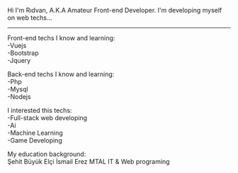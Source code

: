 Hi I'm Rıdvan, A.K.A Amateur Front-end Developer.
 I'm developing myself on web techs...

<hr>  

Front-end techs I know and learning:  
-Vuejs  
-Bootstrap  
-Jquery  

Back-end techs I know and learning:  
-Php  
-Mysql  
-Nodejs  

I interested this techs:  
-Full-stack web developing  
-Ai  
-Machine Learning  
-Game Developing  


My education background:    
Şehit Büyük Elçi İsmail Erez MTAL IT & Web programing
